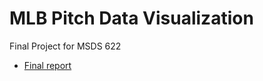 # MLB Pitch Data Visualization

Final Project for MSDS 622

- [Final report](final_project_evan_calkins.pdf)
